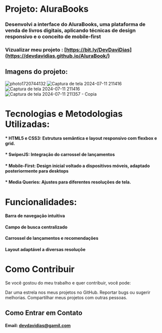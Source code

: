 # Projeto: AluraBooks

### Desenvolvi a interface do AluraBooks, uma plataforma de venda de livros digitais, aplicando técnicas de design responsivo e o conceito de mobile-first

### Vizualizar meu projeto : [https://bit.ly/DevDaviDias](https://devdavidias.github.io/AluraBook/)

## Imagens do projeto:

![photo1720744132](https://github.com/user-attachments/assets/c087a4d6-11ae-4d5e-b632-bf0e86be8c97)
![Captura de tela 2024-07-11 211416](https://github.com/user-attachments/assets/af17b53b-036c-4720-b95d-e74ee45adbb4)
![Captura de tela 2024-07-11 211416](https://github.com/user-attachments/assets/9de1be3a-1fe0-4cee-8313-e49b8c1843e2)
![Captura de tela 2024-07-11 211357 - Copia](https://github.com/user-attachments/assets/a6c9506f-1b67-4af1-af98-24120ca4f520)






# Tecnologias e Metodologias Utilizadas:
#### * HTML5 e CSS3: Estrutura semântica e layout responsivo com flexbox e grid.
#### * SwiperJS: Integração do carrossel de lançamentos
#### * Mobile-First: Design inicial voltado a dispositivos móveis, adaptado posteriormente para desktops
#### * Media Queries: Ajustes para diferentes resoluções de tela.


# Funcionalidades:
#### Barra de navegação intuitiva
#### Campo de busca centralizado
#### Carrossel de lançamentos e recomendações
#### Layout adaptável a diversas resoluçõe




# Como Contribuir
Se você gostou do meu trabalho e quer contribuir, você pode:

Dar uma estrela nos meus projetos no GitHub.
Reportar bugs ou sugerir melhorias.
Compartilhar meus projetos com outras pessoas.
## Como Entrar em Contato
#### Email: devdavidias@gamil.com
